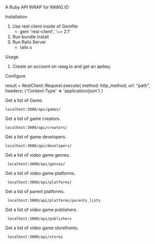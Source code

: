 A Ruby API WRAP for RAWG.IO

Installation
 
 1. Use rest client inside of Gemfile
     - gem 'rest-client', '~> 2.1'
 2.  Run bundle install
 3.  Run Rails Server
     - rails s


Usage
 
 1. Create an account on rawg.io and get an apikey.

 Configure
     
   result = RestClient::Request.execute(
      method: http_method, 
      url: "path",
      headers: {'Content-Type' => 'application/json'}
    )

 Get a list of Game.
    
    localhost:3000/api/games/

Get a list of game creators.
   
    localhost:3000/api/creators/

Get a list of game developers.
  
    localhost:3000/api/developers/
    
Get a list of video game genres.

     localhost:3000/api/genres/
     
Get a list of video game platforms.

     localhost:3000/api/platforms/
     
Get a list of parent platforms.

     localhost:3000/api/platforms/parents_lists
 
Get a list of video game publishers.
  
     localhost:3000/api/publishers

Get a list of video game storefronts.
     
     localhost:3000/api/stores
